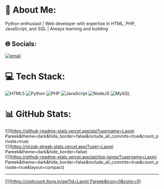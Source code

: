 # 💫 About Me:
Python enthusiast | Web developer with expertise in HTML, PHP, JavaScript, and SQL | Always learning and building


## 🌐 Socials:
[![email](https://img.shields.io/badge/Email-D14836?logo=gmail&logoColor=white)](mailto:laxmiipareek@gmail.com) 

# 💻 Tech Stack:
![HTML5](https://img.shields.io/badge/html5-%23E34F26.svg?style=for-the-badge&logo=html5&logoColor=white) ![Python](https://img.shields.io/badge/python-3670A0?style=for-the-badge&logo=python&logoColor=ffdd54) ![PHP](https://img.shields.io/badge/php-%23777BB4.svg?style=for-the-badge&logo=php&logoColor=white) ![JavaScript](https://img.shields.io/badge/javascript-%23323330.svg?style=for-the-badge&logo=javascript&logoColor=%23F7DF1E) ![NodeJS](https://img.shields.io/badge/node.js-6DA55F?style=for-the-badge&logo=node.js&logoColor=white) ![MySQL](https://img.shields.io/badge/mysql-4479A1.svg?style=for-the-badge&logo=mysql&logoColor=white)
# 📊 GitHub Stats:
![](https://github-readme-stats.vercel.app/api?username=Laxmi Pareek&theme=dark&hide_border=false&include_all_commits=true&count_private=true)<br/>
![](https://nirzak-streak-stats.vercel.app/?user=Laxmi Pareek&theme=dark&hide_border=false)<br/>
![](https://github-readme-stats.vercel.app/api/top-langs/?username=Laxmi Pareek&theme=dark&hide_border=false&include_all_commits=true&count_private=true&layout=compact)

---
[![](https://visitcount.itsvg.in/api?id=Laxmi Pareek&icon=0&color=0)](https://visitcount.itsvg.in)

<!-- Proudly created with GPRM ( https://gprm.itsvg.in ) -->
